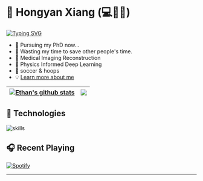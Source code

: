 # 👋 Hongyan Xiang (💻🚬📖)

[![Typing SVG](https://readme-typing-svg.demolab.com/?lines=Keep+writing+more+code+slowly+...&pause=5000&font=Roboto&size=30&color=7B3FE4&width=435)](https://git.io/typing-svg)

- 🎯 Pursuing my PhD now...
- 🎯 Wasting my time to save other people's time.
- 🔖 Medical Imaging Reconstruction
- 🔖 Physics Informed Deep Learning
- 🔖 soccer & hoops
- 💡 [Learn more about me](http://miracle.ustc.edu.cn/2022/1212/c33158a588708/page.htm)

|<a href="https://github.com/anuraghazra/github-readme-stats"><img align="center" src="https://github-readme-stats.vercel.app/api?username=wanna-bornb-disciplinant&show_icons=true&include_all_commits=true&theme=buefy&hide_border=true" alt="Ethan's github stats" /></a> | <a href="https://github.com/anuraghazra/github-readme-stats"><img align="center" src="https://github-readme-stats.vercel.app/api/top-langs/?username=wanna-bornb-disciplinant&layout=compact&theme=buefy&hide_border=true" /></a>|
| ------------- | ------------- |

## 🔧 Technologies

 ![skills](https://skillicons.dev/icons?i=html,css,py,vim,docker,kubernetes,md,git,bash,vscode&theme=light) 

## 🎧 Recent Playing
[![Spotify](https://readme-spotify.warengonzaga.com/api/spotify)]([https://open.spotify.com/user/vmt7lpqdatuelp2chw7ur2p2l](https://open.spotify.com/track/1h1odoIBoxI1BvZUpoAGcH))

---


